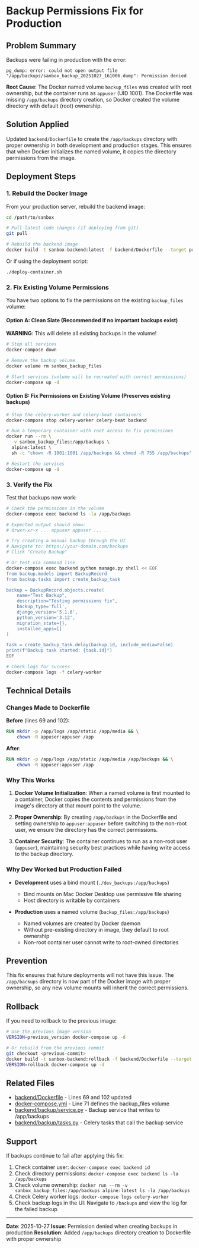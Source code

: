 # Backup Permissions Fix for Production

## Problem Summary

Backups were failing in production with the error:
```
pg_dump: error: could not open output file "/app/backups/sanbox_backup_20251027_161006.dump": Permission denied
```

**Root Cause**: The Docker named volume `backup_files` was created with root ownership, but the container runs as `appuser` (UID 1001). The Dockerfile was missing `/app/backups` directory creation, so Docker created the volume directory with default (root) ownership.

## Solution Applied

Updated `backend/Dockerfile` to create the `/app/backups` directory with proper ownership in both development and production stages. This ensures that when Docker initializes the named volume, it copies the directory permissions from the image.

## Deployment Steps

### 1. Rebuild the Docker Image

From your production server, rebuild the backend image:

```bash
cd /path/to/sanbox

# Pull latest code changes (if deploying from git)
git pull

# Rebuild the backend image
docker build -t sanbox-backend:latest -f backend/Dockerfile --target production backend/
```

Or if using the deployment script:
```bash
./deploy-container.sh
```

### 2. Fix Existing Volume Permissions

You have two options to fix the permissions on the existing `backup_files` volume:

#### Option A: Clean Slate (Recommended if no important backups exist)

**WARNING**: This will delete all existing backups in the volume!

```bash
# Stop all services
docker-compose down

# Remove the backup volume
docker volume rm sanbox_backup_files

# Start services (volume will be recreated with correct permissions)
docker-compose up -d
```

#### Option B: Fix Permissions on Existing Volume (Preserves existing backups)

```bash
# Stop the celery-worker and celery-beat containers
docker-compose stop celery-worker celery-beat backend

# Run a temporary container with root access to fix permissions
docker run --rm \
  -v sanbox_backup_files:/app/backups \
  alpine:latest \
  sh -c "chown -R 1001:1001 /app/backups && chmod -R 755 /app/backups"

# Restart the services
docker-compose up -d
```

### 3. Verify the Fix

Test that backups now work:

```bash
# Check the permissions in the volume
docker-compose exec backend ls -la /app/backups

# Expected output should show:
# drwxr-xr-x ... appuser appuser ... .

# Try creating a manual backup through the UI
# Navigate to: https://your-domain.com/backups
# Click "Create Backup"

# Or test via command line
docker-compose exec backend python manage.py shell << EOF
from backup.models import BackupRecord
from backup.tasks import create_backup_task

backup = BackupRecord.objects.create(
    name="Test Backup",
    description="Testing permissions fix",
    backup_type='full',
    django_version='5.1.6',
    python_version='3.12',
    migration_state={},
    installed_apps=[]
)

task = create_backup_task.delay(backup.id, include_media=False)
print(f"Backup task started: {task.id}")
EOF

# Check logs for success
docker-compose logs -f celery-worker
```

## Technical Details

### Changes Made to Dockerfile

**Before** (lines 69 and 102):
```dockerfile
RUN mkdir -p /app/logs /app/static /app/media && \
    chown -R appuser:appuser /app
```

**After**:
```dockerfile
RUN mkdir -p /app/logs /app/static /app/media /app/backups && \
    chown -R appuser:appuser /app
```

### Why This Works

1. **Docker Volume Initialization**: When a named volume is first mounted to a container, Docker copies the contents and permissions from the image's directory at that mount point to the volume.

2. **Proper Ownership**: By creating `/app/backups` in the Dockerfile and setting ownership to `appuser:appuser` before switching to the non-root user, we ensure the directory has the correct permissions.

3. **Container Security**: The container continues to run as a non-root user (`appuser`), maintaining security best practices while having write access to the backup directory.

### Why Dev Worked but Production Failed

- **Development** uses a bind mount (`./dev_backups:/app/backups`)
  - Bind mounts on Mac Docker Desktop use permissive file sharing
  - Host directory is writable by containers

- **Production** uses a named volume (`backup_files:/app/backups`)
  - Named volumes are created by Docker daemon
  - Without pre-existing directory in image, they default to root ownership
  - Non-root container user cannot write to root-owned directories

## Prevention

This fix ensures that future deployments will not have this issue. The `/app/backups` directory is now part of the Docker image with proper ownership, so any new volume mounts will inherit the correct permissions.

## Rollback

If you need to rollback to the previous image:

```bash
# Use the previous image version
VERSION=previous_version docker-compose up -d

# Or rebuild from the previous commit
git checkout <previous-commit>
docker build -t sanbox-backend:rollback -f backend/Dockerfile --target production backend/
VERSION=rollback docker-compose up -d
```

## Related Files

- [backend/Dockerfile](backend/Dockerfile) - Lines 69 and 102 updated
- [docker-compose.yml](docker-compose.yml) - Line 71 defines the backup_files volume
- [backend/backup/service.py](backend/backup/service.py) - Backup service that writes to /app/backups
- [backend/backup/tasks.py](backend/backup/tasks.py) - Celery tasks that call the backup service

## Support

If backups continue to fail after applying this fix:

1. Check container user: `docker-compose exec backend id`
2. Check directory permissions: `docker-compose exec backend ls -la /app/backups`
3. Check volume ownership: `docker run --rm -v sanbox_backup_files:/app/backups alpine:latest ls -la /app/backups`
4. Check Celery worker logs: `docker-compose logs celery-worker`
5. Check backup logs in the UI: Navigate to `/backups` and view the log for the failed backup

---
**Date**: 2025-10-27
**Issue**: Permission denied when creating backups in production
**Resolution**: Added `/app/backups` directory creation to Dockerfile with proper ownership
